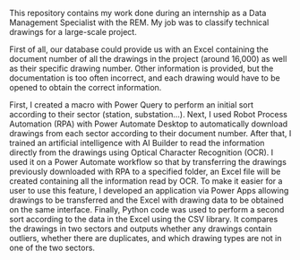 This repository contains my work done during an internship as a Data Management Specialist with the REM. My job was to classify technical drawings for a large-scale project. 

First of all, our database could provide us with an Excel containing the document number of all the drawings in the project (around 16,000) as well as their specific drawing number. Other information is provided, but
the documentation is too often incorrect, and each drawing would have to be opened to obtain the correct information.

First, I created a macro with Power Query to perform an initial sort according to their sector (station, substation...). Next, I used Robot Process Automation (RPA)
with Power Automate Desktop to automatically download drawings from each sector according to their document number. After that, I trained an artificial intelligence with AI Builder to read the information 
directly from the drawings using Optical Character Recognition (OCR). I used it on a Power Automate workflow so that by transferring the drawings 
previously downloaded with RPA to a specified folder, an Excel file will be created containing all the information read by OCR. To make it easier for a user to use this feature,
I developed an application via Power Apps allowing drawings to be transferred and the Excel with drawing data to be obtained on the same interface. Finally, Python code was used to perform a second sort according to the data in the Excel
using the CSV library. It compares the drawings in two sectors and outputs whether any drawings contain outliers, whether there are duplicates, and which drawing types are not in one of the two sectors. 


